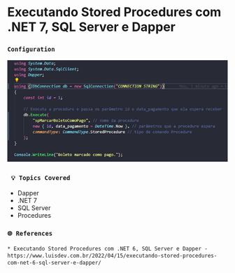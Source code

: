 # Executando Stored Procedures com .NET 7, SQL Server e Dapper

### ` Configuration `
<p align="center">
    <img src="/img/codigo.PNG" alt="Executando Procedure com dapper" title="Executando Procedure com dapper">
</p> 

### ` 💡 Topics Covered`
* Dapper
* .NET 7
* SQL Server
* Procedures

### `🌐 References`
    * Executando Stored Procedures com .NET 6, SQL Server e Dapper - https://www.luisdev.com.br/2022/04/15/executando-stored-procedures-com-net-6-sql-server-e-dapper/

